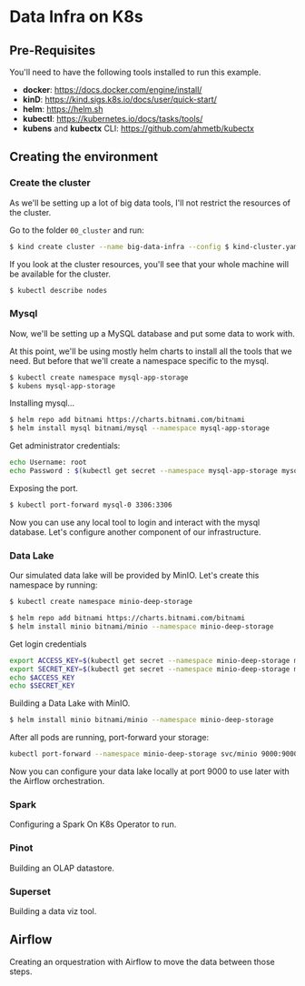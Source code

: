 # Data Infra on K8s

## Pre-Requisites

You'll need to have the following tools installed to run this example.

- **docker**: https://docs.docker.com/engine/install/
- **kinD**: https://kind.sigs.k8s.io/docs/user/quick-start/
- **helm**: https://helm.sh
- **kubectl**: https://kubernetes.io/docs/tasks/tools/
- **kubens** and **kubectx** CLI: https://github.com/ahmetb/kubectx


## Creating the environment

### Create the cluster

As we'll be setting up a lot of big data tools, I'll not restrict the resources of the cluster.

Go to the folder `00_cluster` and run:

```bash
$ kind create cluster --name big-data-infra --config $ kind-cluster.yaml
```

If you look at the cluster resources, you'll see that your whole machine will be available for the cluster.

```bash
$ kubectl describe nodes
```

### Mysql 

Now, we'll be setting up a MySQL database and put some data to work with.

At this point, we'll be using mostly helm charts to install all the tools that we need. But before that we'll create a namespace specific to the mysql.

```bash
$ kubectl create namespace mysql-app-storage
$ kubens mysql-app-storage
```

Installing mysql...

```bash
$ helm repo add bitnami https://charts.bitnami.com/bitnami
$ helm install mysql bitnami/mysql --namespace mysql-app-storage
```

Get administrator credentials:

```bash
echo Username: root
echo Password : $(kubectl get secret --namespace mysql-app-storage mysql -o jsonpath="{.data.mysql-root-password}" | base64 --decode)
```

Exposing the port.

```bash
$ kubectl port-forward mysql-0 3306:3306
```

Now you can use any local tool to login and interact with the mysql database. Let's configure another component of our infrastructure.


### Data Lake

Our simulated data lake will be provided by MinIO. Let's create this namespace by running:

```bash
$ kubectl create namespace minio-deep-storage
```

```bash
$ helm repo add bitnami https://charts.bitnami.com/bitnami
$ helm install minio bitnami/minio --namespace minio-deep-storage
```

Get login credentials

```bash
export ACCESS_KEY=$(kubectl get secret --namespace minio-deep-storage minio -o jsonpath="{.data.access-key}" | base64 --decode)
export SECRET_KEY=$(kubectl get secret --namespace minio-deep-storage minio -o jsonpath="{.data.secret-key}" | base64 --decode)
echo $ACCESS_KEY
echo $SECRET_KEY
```

Building a Data Lake with MinIO.

```bash
$ helm install minio bitnami/minio --namespace minio-deep-storage
```

After all pods are running, port-forward your storage:

```bash
kubectl port-forward --namespace minio-deep-storage svc/minio 9000:9000
```

Now you can configure your data lake locally at port 9000 to use later with the Airflow orchestration.

### Spark

Configuring a Spark On K8s Operator to run.


### Pinot

Building an OLAP datastore.


### Superset

Building a data viz tool.


## Airflow

Creating an orquestration with Airflow to move the data between those steps.